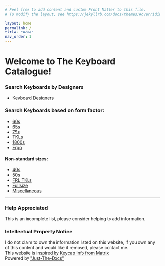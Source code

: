 ```yaml
---
# Feel free to add content and custom Front Matter to this file.
# To modify the layout, see https://jekyllrb.com/docs/themes/#overriding-theme-defaults

layout: home
permalink: /
title: "Home"
nav_order: 1
---
```

# Welcome to The Keyboard Catalogue!

### Search Keyboards by Designers
- [Keyboard Designers](/designers)

### Search Keyboards based on form factor:
- [60s](/form-factors/60/)
- [65s](/form-factors/65/)
- [75s](/form-factors/75/)
- [TKLs](/form-factors/tkl/)
- [1800s](/form-factors/1800/)
- [Ergo](/form-factors/ergo/)

#### Non-standard sizes:
- [40s](/form-factors/40/)
- [50s](/form-factors/50/)
- [FRL TKLs](/form-factors/frl-tkl/)
- [Fullsize](/form-factors/fullsize/)
- [Miscellaneous](/form-factors/miscellaneous/)

<hr>

### Help Appreciated
This is an incomplete list, please consider helping to add information.

### Intellectual Property Notice
I do not claim to own the information listed on this website, if you own any of this content and would like it removed, please contact me.
<br>
This website is inspired by [Keycap Info from Matrix](https://matrixzj.github.io/)
<br>
Powered by ["Just-The-Docs"](https://github.com/just-the-docs/just-the-docs)
